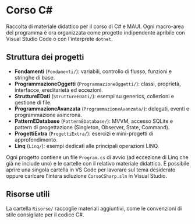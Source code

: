 # Corso C#

Raccolta di materiale didattico per il corso di C# e MAUI. Ogni macro-area del programma è ora organizzata come progetto indipendente apribile con Visual Studio Code o con l'interprete `dotnet`.

## Struttura dei progetti

- **Fondamenti** (`Fondamenti/`): variabili, controllo di flusso, funzioni e stringhe di base.
- **ProgrammazioneOggetti** (`ProgrammazioneOggetti/`): classi, proprietà, interfacce, ereditarietà ed eccezioni.
- **StruttureEDati** (`StruttureEDati/`): esempi su generics, collezioni e gestione di file.
- **ProgrammazioneAvanzata** (`ProgrammazioneAvanzata/`): delegati, eventi e programmazione asincrona.
- **PatternEDatabase** (`PatternEDatabase/`): MVVM, accesso SQLite e pattern di progettazione (Singleton, Observer, State, Command).
- **ProgettiExtra** (`ProgettiExtra/`): esercizi e mini-progetti di approfondimento.
- **Linq** (`Linq/`): esempi dedicati alle principali operazioni LINQ.

Ogni progetto contiene un file `Program.cs` di avvio (ad eccezione di Linq che già ne include uno) e le cartelle con il relativo materiale didattico. È possibile aprire una singola cartella in VS Code per lavorare sul tema desiderato oppure caricare l'intera soluzione `CorsoCSharp.sln` in Visual Studio.

## Risorse utili

La cartella `Risorse/` raccoglie materiali aggiuntivi, come le convenzioni di stile consigliate per il codice C#.
